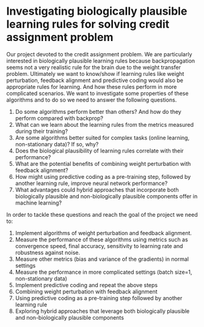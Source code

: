 # Investigating biologically plausible learning rules for solving credit assignment problem

Our project devoted to the credit assignment problem. We are particularly interested in biologically plausible learning rules because backpropagation seems not a very realistic rule for the brain due to the weight transfer problem. Ultimately we want to know/show if learning rules like weight perturbation, feedback alignment and predictive coding would also be appropriate rules for learning. And how these rules perform in more complicated scenarios. We want to investigate some properties of these algorithms and to do so we need to answer the following questions.
1. Do some algorithms perform better than others? And how do they perform compared with backprop?
2. What can we learn about the learning rules from the metrics measured during their training?
3. Are some algorithms better suited for complex tasks (online learning, non-stationary data)? If so, why?
4. Does the biological plausibility of learning rules correlate with their performance?
5. What are the potential benefits of combining weight perturbation with feedback alignment?
6. How might using predictive coding as a pre-training step, followed by another learning rule, improve neural network performance?
7. What advantages could hybrid approaches that incorporate both biologically plausible and non-biologically plausible components offer in machine learning?

In order to tackle these questions and reach the goal of the project we need to:
1. Implement algorithms of weight perturbation and feedback alignment.
2. Measure the performance of these algorithms using metrics such as convergence speed, final accuracy, sensitivity to learning rate and robustness against noise.
3. Measure other metrics (bias and variance of the gradients) in normal settings
4. Measure the performance in more complicated settings (batch size=1, non-stationary data)
5. Implement predictive coding and repeat the above steps
6. Combining weight perturbation with feedback alignment
7. Using predictive coding as a pre-training step followed by another learning rule
8. Exploring hybrid approaches that leverage both biologically plausible and non-biologically plausible components
